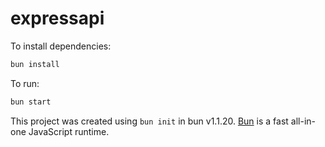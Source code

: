 # expressapi

To install dependencies:

```bash
bun install
```

To run:

```bash
bun start
```

This project was created using `bun init` in bun v1.1.20. [Bun](https://bun.sh) is a fast all-in-one JavaScript runtime.
